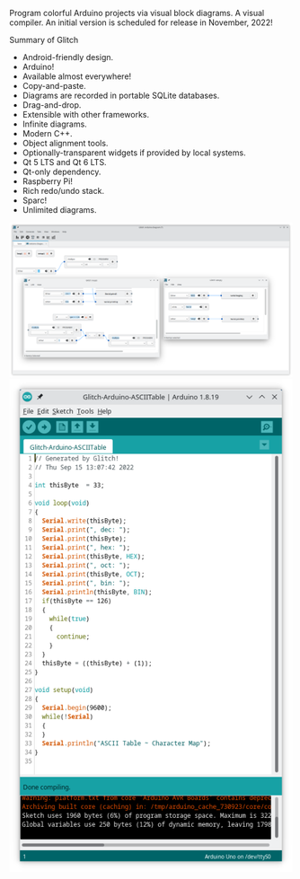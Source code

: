 Program colorful Arduino projects via visual block diagrams. A visual compiler.
An initial version is scheduled for release in November, 2022!

Summary of Glitch

<ul>
<li>Android-friendly design.</li>
<li>Arduino!</li>
<li>Available almost everywhere!</li>
<li>Copy-and-paste.</li>
<li>Diagrams are recorded in portable SQLite databases.</li>
<li>Drag-and-drop.</li>
<li>Extensible with other frameworks.</li>
<li>Infinite diagrams.</li>
<li>Modern C++.</li>
<li>Object alignment tools.</li>
<li>Optionally-transparent widgets if provided by local systems.</li>
<li>Qt 5 LTS and Qt 6 LTS.</li>
<li>Qt-only dependency.</li>
<li>Raspberry Pi!</li>
<li>Rich redo/undo stack.</li>
<li>Sparc!</li>
<li>Unlimited diagrams.</li>
</ul>

![alt text](https://raw.githubusercontent.com/textbrowser/glitch/master/Images/glitch-1.png)
![alt text](https://raw.githubusercontent.com/textbrowser/glitch/master/Images/glitch-2.png)
